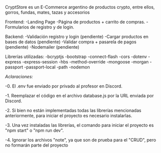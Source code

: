 CryptStore es un E-Commerce argentino de productos crypto, entre ellos, gorros, fundas, mates, tazas y accesorios

Frontend: -Landing Page -Página de productos + carrito de compras. -Formularios de registro y de login.

Backend: -Validación registro y login (pendiente) -Cargar productos en bases de datos (pendiente) -Validar compra + pasarela de pagos (pendiente) -Nodemailer (pendiente)

Librerías utilizadas: -bcryptjs -bootstrap -connect-flash -cors -dotenv -express -express-session -hbs -method-override -mongoose -morgan -passport -passport-local -path -nodemon

*Aclaraciones:*

-0. El .env fue enviado por privado al profesor en Discord.

-1. Reemplazar el código en el archivo database.js por la URL enviada por Discord.

-2. Si bien no están implementadas todas las librerías mencionadas anteriormente, para iniciar el proyecto es necesario instalarlas.

-3. Una vez instaladas las librerías, el comando para iniciar el proyecto es "npm start" o "npm run dev".

-4. Ignorar los archivos "note", ya que son de prueba para el "CRUD", pero no formarán parte del proyecto

